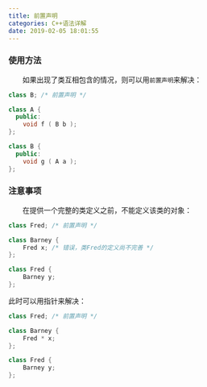 ```yaml
---
title: 前置声明
categories: C++语法详解
date: 2019-02-05 18:01:55
---
```

### 使用方法

&emsp;&emsp;如果出现了类互相包含的情况，则可以用`前置声明`来解决：<!--more-->

``` cpp
class B; /* 前置声明 */

class A {
  public:
    void f ( B b );
};

class B {
  public:
    void g ( A a );
};
```

### 注意事项

&emsp;&emsp;在提供一个完整的类定义之前，不能定义该类的对象：

``` cpp
class Fred; /* 前置声明 */

class Barney {
    Fred x; /* 错误，类Fred的定义尚不完善 */
};

class Fred {
    Barney y;
};
```

此时可以用指针来解决：

``` cpp
class Fred; /* 前置声明 */

class Barney {
    Fred * x;
};

class Fred {
    Barney y;
};
```